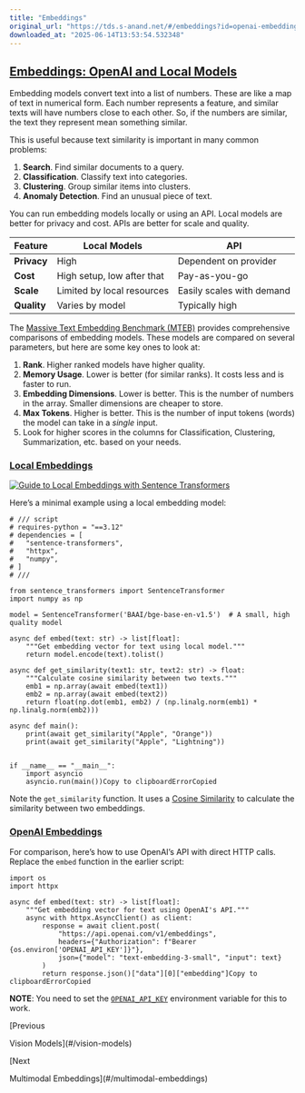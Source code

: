 ```yaml
---
title: "Embeddings"
original_url: "https://tds.s-anand.net/#/embeddings?id=openai-embeddings"
downloaded_at: "2025-06-14T13:53:54.532348"
---
```


[Embeddings: OpenAI and Local Models](#/embeddings?id=embeddings-openai-and-local-models)
-----------------------------------------------------------------------------------------

Embedding models convert text into a list of numbers. These are like a map of text in numerical form. Each number represents a feature, and similar texts will have numbers close to each other. So, if the numbers are similar, the text they represent mean something similar.

This is useful because text similarity is important in many common problems:

1. **Search**. Find similar documents to a query.
2. **Classification**. Classify text into categories.
3. **Clustering**. Group similar items into clusters.
4. **Anomaly Detection**. Find an unusual piece of text.

You can run embedding models locally or using an API. Local models are better for privacy and cost. APIs are better for scale and quality.

| Feature | Local Models | API |
| --- | --- | --- |
| **Privacy** | High | Dependent on provider |
| **Cost** | High setup, low after that | Pay-as-you-go |
| **Scale** | Limited by local resources | Easily scales with demand |
| **Quality** | Varies by model | Typically high |

The [Massive Text Embedding Benchmark (MTEB)](https://huggingface.co/spaces/mteb/leaderboard) provides comprehensive comparisons of embedding models. These models are compared on several parameters, but here are some key ones to look at:

1. **Rank**. Higher ranked models have higher quality.
2. **Memory Usage**. Lower is better (for similar ranks). It costs less and is faster to run.
3. **Embedding Dimensions**. Lower is better. This is the number of numbers in the array. Smaller dimensions are cheaper to store.
4. **Max Tokens**. Higher is better. This is the number of input tokens (words) the model can take in a *single* input.
5. Look for higher scores in the columns for Classification, Clustering, Summarization, etc. based on your needs.

### [Local Embeddings](#/embeddings?id=local-embeddings)

[![Guide to Local Embeddings with Sentence Transformers](https://i.ytimg.com/vi/OATCgQtNX2o/sddefault.jpg)](https://youtu.be/OATCgQtNX2o)

Here’s a minimal example using a local embedding model:

```
# /// script
# requires-python = "==3.12"
# dependencies = [
#   "sentence-transformers",
#   "httpx",
#   "numpy",
# ]
# ///

from sentence_transformers import SentenceTransformer
import numpy as np

model = SentenceTransformer('BAAI/bge-base-en-v1.5')  # A small, high quality model

async def embed(text: str) -> list[float]:
    """Get embedding vector for text using local model."""
    return model.encode(text).tolist()

async def get_similarity(text1: str, text2: str) -> float:
    """Calculate cosine similarity between two texts."""
    emb1 = np.array(await embed(text1))
    emb2 = np.array(await embed(text2))
    return float(np.dot(emb1, emb2) / (np.linalg.norm(emb1) * np.linalg.norm(emb2)))

async def main():
    print(await get_similarity("Apple", "Orange"))
    print(await get_similarity("Apple", "Lightning"))


if __name__ == "__main__":
    import asyncio
    asyncio.run(main())Copy to clipboardErrorCopied
```

Note the `get_similarity` function. It uses a [Cosine Similarity](https://en.wikipedia.org/wiki/Cosine_similarity) to calculate the similarity between two embeddings.

### [OpenAI Embeddings](#/embeddings?id=openai-embeddings)

For comparison, here’s how to use OpenAI’s API with direct HTTP calls. Replace the `embed` function in the earlier script:

```
import os
import httpx

async def embed(text: str) -> list[float]:
    """Get embedding vector for text using OpenAI's API."""
    async with httpx.AsyncClient() as client:
        response = await client.post(
            "https://api.openai.com/v1/embeddings",
            headers={"Authorization": f"Bearer {os.environ['OPENAI_API_KEY']}"},
            json={"model": "text-embedding-3-small", "input": text}
        )
        return response.json()["data"][0]["embedding"]Copy to clipboardErrorCopied
```

**NOTE**: You need to set the [`OPENAI_API_KEY`](https://platform.openai.com/api-keys) environment variable for this to work.

[Previous

Vision Models](#/vision-models)

[Next

Multimodal Embeddings](#/multimodal-embeddings)